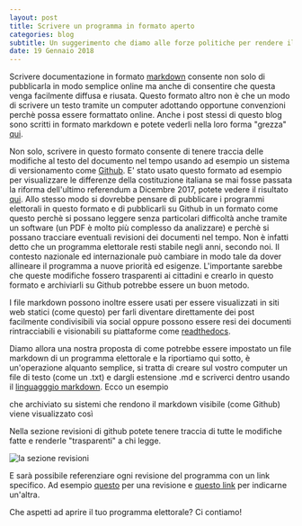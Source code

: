 ```yaml
---
layout: post
title: Scrivere un programma in formato aperto
categories: blog
subtitle: Un suggerimento che diamo alle forze politiche per rendere il loro programma facilmente divulgabile
date: 19 Gennaio 2018
---
```


Scrivere documentazione in formato [markdown](https://it.wikipedia.org/wiki/Markdown) consente non solo di pubblicarla in modo semplice online ma anche di consentire che questa venga facilmente diffusa e riusata. Questo formato altro non è che un modo di scrivere un testo tramite un computer adottando opportune convenzioni perchè possa essere formattato online. Anche i post stessi di questo blog sono scritti in formato markdown e potete vederli nella loro forma "grezza" [qui](https://raw.githubusercontent.com/HackForItaly/politicamentecorretto/master/_posts/2018-1-01-Siamo-online.md).

Non solo, scrivere in questo formato consente di tenere traccia delle modifiche al testo del documento nel tempo usando ad esempio un sistema di versionamento come [Github](www.github.com). E' stato usato questo formato ad esempio per visualizzare le differenze della costituzione italiana se mai fosse passata la riforma dell'ultimo referendum a Dicembre 2017, potete vedere il risultato [qui](https://github.com/pmontrasio/costituzione/commit/002de456397d30f8591103ce1ea31664af90023e). Allo stesso modo si dovrebbe pensare di pubblicare i programmi elettorali in questo formato e di pubblicarli su Github in un formato come questo perchè si possano leggere senza particolari difficoltà anche tramite un software (un PDF è molto più complesso da analizzare) e perchè si possano tracciare eventuali revisioni dei documenti nel tempo. Non è infatti detto che un programma elettorale resti stabile negli anni, secondo noi. Il contesto nazionale ed internazionale può cambiare in modo tale da dover allineare il programma a nuove priorità ed esigenze. L'importante sarebbe che queste modifiche fossero trasparenti ai cittadini e crearlo in questo formato e archiviarli su Github potrebbe essere un buon metodo.

I file markdown possono inoltre essere usati per essere visualizzati in siti web statici (come questo) per farli diventare direttamente dei post facilmente condivisibili via social oppure possono essere resi dei documenti rintracciabili e visionabili su piattaforme come [readthedocs](https://readthedocs.org/).

Diamo allora una nostra proposta di come potrebbe essere impostato un file markdown di un programma elettorale e la riportiamo qui sotto, è un'operazione alquanto semplice, si tratta di creare sul vostro computer un file di testo (come un .txt) e dargli estensione .md e scriverci dentro usando il [linguagggio markdown](https://it.wikipedia.org/wiki/Markdown). Ecco un esempio

<script src="https://gist.github.com/iltempe/4723875ae73859a49109bd2975c87bee.js"></script>

che archiviato su sistemi che rendono il markdown visibile (come Github) viene visualizzato così

<script src="https://gist.github.com/iltempe/f57421a37c452491df0e3072846b7077.js"></script>

Nella sezione revisioni di github potete tenere traccia di tutte le modifiche fatte e renderle "trasparenti" a chi legge.

![la sezione revisioni](https://raw.githubusercontent.com/HackForItaly/politicamentecorretto/master/images/revisioni_github.png)

E sarà possibile referenziare ogni revisione del programma con un link specifico.
Ad esempio [questo](https://gist.github.com/iltempe/4723875ae73859a49109bd2975c87bee/119b2bb62303ed4b61b35e55073b9e06dfc1f064) per una revisione e [questo link](https://gist.github.com/iltempe/4723875ae73859a49109bd2975c87bee/ee5b17d7a5497d9d2750f04a0be51a7033f14da3) per indicarne un'altra.

Che aspetti ad aprire il tuo programma elettorale? Ci contiamo!